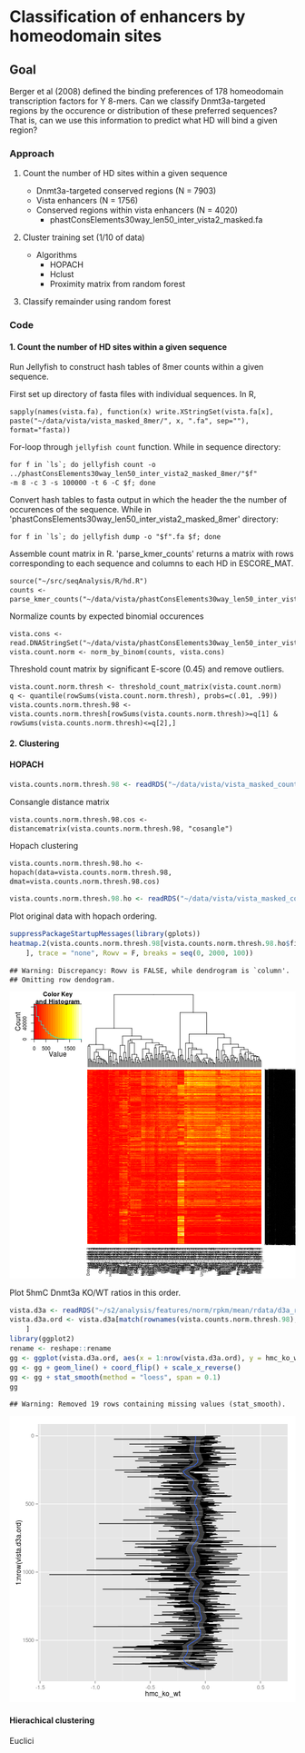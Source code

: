 Classification of enhancers by homeodomain sites
==========
Goal
----------
Berger et al (2008) defined the binding preferences of 178 homeodomain transcription factors for Y 8-mers. Can we classify Dnmt3a-targeted regions by the occurence or distribution of these preferred sequences? That is, can we use this information to predict what HD will bind a given region? 

### Approach
1. Count the number of HD sites within a given sequence
    * Dnmt3a-targeted conserved regions (N = 7903)
    * Vista enhancers (N = 1756)
    * Conserved regions within vista enhancers (N = 4020)
      * phastConsElements30way_len50_inter_vista2_masked.fa
      
2. Cluster training set (1/10 of data)
    * Algorithms
      * HOPACH
      * Hclust
      * Proximity matrix from random forest
  
3. Classify remainder using random forest

### Code

#### 1. Count the number of HD sites within a given sequence

Run Jellyfish to construct hash tables of 8mer counts within a given sequence.

First set up directory of fasta files with individual sequences. In R,
```
sapply(names(vista.fa), function(x) write.XStringSet(vista.fa[x], paste("~/data/vista/vista_masked_8mer/", x, ".fa", sep=""), format="fasta))
```

For-loop through `jellyfish count` function. While in sequence directory:
```
for f in `ls`; do jellyfish count -o ../phastConsElements30way_len50_inter_vista2_masked_8mer/"$f" 
-m 8 -c 3 -s 100000 -t 6 -C $f; done
```

Convert hash tables to fasta output in which the header the the number of occurences of the sequence. While in 'phastConsElements30way_len50_inter_vista2_masked_8mer' directory:
```
for f in `ls`; do jellyfish dump -o "$f".fa $f; done
```

Assemble count matrix in R. 'parse_kmer_counts' returns a matrix with rows corresponding to each sequence and columns to each HD in ESCORE_MAT. 
```
source("~/src/seqAnalysis/R/hd.R")
counts <- parse_kmer_counts("~/data/vista/phastConsElements30way_len50_inter_vista2_masked_8mer")
```

Normalize counts by expected binomial occurences
```
vista.cons <- read.DNAStringSet("~/data/vista/phastConsElements30way_len50_inter_vista2_masked.fa")
vista.count.norm <- norm_by_binom(counts, vista.cons)
```

Threshold count matrix by significant E-score (0.45) and remove outliers.
```
vista.count.norm.thresh <- threshold_count_matrix(vista.count.norm)
q <- quantile(rowSums(vista.count.norm.thresh), probs=c(.01, .99))
vista.counts.norm.thresh.98 <- vista.counts.norm.thresh[rowSums(vista.counts.norm.thresh)>=q[1] & rowSums(vista.counts.norm.thresh)<=q[2],]
```

#### 2. Clustering

#### HOPACH


```r
vista.counts.norm.thresh.98 <- readRDS("~/data/vista/vista_masked_counts_normBinom_thresh45_mid98.rds")
```

Consangle distance matrix
```
vista.counts.norm.thresh.98.cos <- distancematrix(vista.counts.norm.thresh.98, "cosangle")
```

Hopach clustering
```
vista.counts.norm.thresh.98.ho <- hopach(data=vista.counts.norm.thresh.98, dmat=vista.counts.norm.thresh.98.cos)
```

```r
vista.counts.norm.thresh.98.ho <- readRDS("~/data/vista/vista_masked_counts_normBinom_thresh45_mid98_hopach_cosangle.rds")
```


Plot original data with hopach ordering.

```r
suppressPackageStartupMessages(library(gplots))
heatmap.2(vista.counts.norm.thresh.98[vista.counts.norm.thresh.98.ho$final$order, 
    ], trace = "none", Rowv = F, breaks = seq(0, 2000, 100))
```

```
## Warning: Discrepancy: Rowv is FALSE, while dendrogram is `column'.
## Omitting row dendogram.
```

![plot of chunk unnamed-chunk-3](figure/unnamed-chunk-3.png) 


Plot 5hmC Dnmt3a KO/WT ratios in this order.

```r
vista.d3a <- readRDS("~/s2/analysis/features/norm/rpkm/mean/rdata/d3a_rpkm_vista.bed_chr_sqrt_ratios")
vista.d3a.ord <- vista.d3a[match(rownames(vista.counts.norm.thresh.98), rownames(vista.d3a)), 
    ]
library(ggplot2)
rename <- reshape::rename
gg <- ggplot(vista.d3a.ord, aes(x = 1:nrow(vista.d3a.ord), y = hmc_ko_wt))
gg <- gg + geom_line() + coord_flip() + scale_x_reverse()
gg <- gg + stat_smooth(method = "loess", span = 0.1)
gg
```

```
## Warning: Removed 19 rows containing missing values (stat_smooth).
```

![plot of chunk unnamed-chunk-4](figure/unnamed-chunk-4.png) 


#### Hierachical clustering

Euclici
